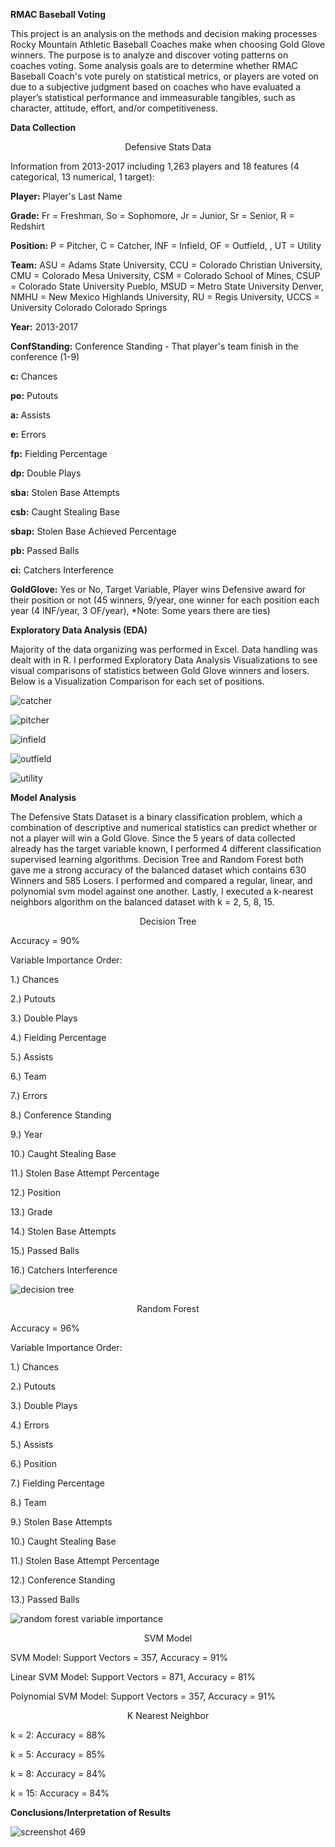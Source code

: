 **RMAC Baseball Voting**

This project is an analysis on the methods and decision making processes Rocky Mountain Athletic Baseball Coaches make when choosing  Gold Glove winners.  The purpose is to analyze and discover voting patterns on coaches voting. Some analysis goals are to determine whether RMAC Baseball Coach's vote purely on statistical metrics, or players are voted on due to a subjective judgment based on coaches who have evaluated a player’s statistical performance and immeasurable tangibles, such as character, attitude, effort, and/or competitiveness.  

**Data Collection**

<p align="center"> Defensive Stats Data

Information from 2013-2017 including 1,263 players and 18 features (4 categorical, 13 numerical, 1 target):

**Player:** Player's Last Name

**Grade:** Fr = Freshman, So = Sophomore, Jr = Junior, Sr = Senior, R = Redshirt

**Position:** P = Pitcher, C = Catcher, INF = Infield, OF = Outfield, , UT = Utility

**Team:** ASU = Adams State University, CCU = Colorado Christian University, CMU = Colorado Mesa University, CSM = Colorado School of Mines, CSUP = Colorado State University Pueblo, MSUD = Metro State University Denver, NMHU = New Mexico Highlands University, RU = Regis University, UCCS = University Colorado Colorado Springs

**Year:** 2013-2017

**ConfStanding:** Conference Standing - That player's team finish in the conference (1-9)

**c:** Chances 

**po:** Putouts 

**a:** Assists 

**e:** Errors 

**fp:** Fielding Percentage 

**dp:** Double Plays 

**sba:** Stolen Base Attempts 

**csb:** Caught Stealing Base 

**sbap:** Stolen Base Achieved Percentage 

**pb:** Passed Balls 

**ci:** Catchers Interference 

**GoldGlove:** Yes or No, Target Variable, Player wins Defensive award for their position or not (45 winners, 9/year, one winner for each position each year (4 INF/year, 3 OF/year), *Note: Some years there are ties)

**Exploratory Data Analysis (EDA)**
	
Majority of the data organizing was performed in Excel.  Data handling was dealt with in R.  I performed Exploratory Data Analysis Visualizations to see visual comparisons of statistics between Gold Glove winners and losers.  Below is a Visualization Comparison for each set of positions.

![catcher](https://user-images.githubusercontent.com/36368488/37243302-61d1277c-2434-11e8-939a-b09645a5a813.png)

![pitcher](https://user-images.githubusercontent.com/36368488/37243350-088b39e0-2435-11e8-93b8-4d202c7cd846.png)

![infield](https://user-images.githubusercontent.com/36368488/37243358-208e2c1e-2435-11e8-9489-f751568ad11c.png)

![outfield](https://user-images.githubusercontent.com/36368488/37243360-34ef6c7c-2435-11e8-95a1-2c0bac7d54d7.png)

![utility](https://user-images.githubusercontent.com/36368488/37243365-484483fc-2435-11e8-8000-83e7664ba503.png)

**Model Analysis**

The Defensive Stats Dataset is a binary classification problem, which a combination of descriptive and numerical statistics can predict whether or not a player will win a Gold Glove.  Since the 5 years of data collected already has the target variable known, I performed 4 different classification supervised learning algorithms.  Decision Tree and Random Forest both gave me a strong accuracy of the balanced dataset which contains 630 Winners and 585 Losers.  I performed and compared a regular, linear, and polynomial svm model against one another.  Lastly, I executed a k-nearest neighbors algorithm on the balanced dataset with k = 2, 5, 8, 15.

<p align="center"> Decision Tree

Accuracy = 90%

Variable Importance Order:

1.) Chances

2.) Putouts 

3.) Double Plays 

4.) Fielding Percentage 

5.) Assists 

6.) Team 

7.) Errors 

8.) Conference Standing 

9.) Year 

10.) Caught Stealing Base 

11.) Stolen Base Attempt Percentage

12.) Position 

13.) Grade 

14.) Stolen Base Attempts 

15.) Passed Balls 

16.) Catchers Interference

![decision tree](https://user-images.githubusercontent.com/36368488/37243406-da4864bc-2435-11e8-9cf0-ee202fbf8608.png)

<p align="center"> Random Forest

Accuracy = 96%

Variable Importance Order:

1.) Chances

2.) Putouts 

3.) Double Plays 

4.) Errors 

5.) Assists 

6.) Position

7.) Fielding Percentage

8.) Team 

9.) Stolen Base Attempts 

10.) Caught Stealing Base 

11.) Stolen Base Attempt Percentage

12.) Conference Standing

13.) Passed Balls

![random forest variable importance](https://user-images.githubusercontent.com/36368488/37243418-0b752156-2436-11e8-82d9-44269e556d10.png)

<p align="center"> SVM Model

SVM Model: Support Vectors = 357, Accuracy = 91%

Linear SVM Model: Support Vectors = 871, Accuracy = 81%

Polynomial SVM Model: Support Vectors = 357, Accuracy = 91%

<p align="center"> K Nearest Neighbor
	
k = 2: Accuracy = 88%

k = 5: Accuracy = 85%

k = 8: Accuracy = 84%

k = 15: Accuracy = 84%

**Conclusions/Interpretation of Results**

![screenshot 469](https://user-images.githubusercontent.com/36368488/37243635-1cf39b5c-243a-11e8-9316-be2c4461cf40.png)
